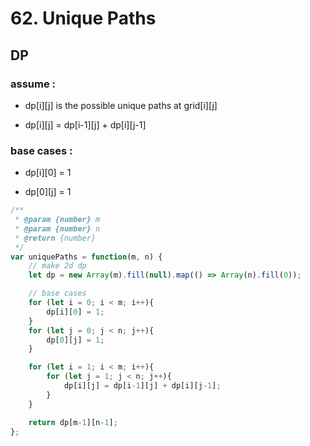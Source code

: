 # 62. Unique Paths

## DP

### assume :
- dp[i][j] is the possible unique paths at grid[i][j]

- dp[i][j] = dp[i-1][j] + dp[i][j-1]

### base cases :
- dp[i][0] = 1

- dp[0][j] = 1

```js
/**
 * @param {number} m
 * @param {number} n
 * @return {number}
 */
var uniquePaths = function(m, n) {
    // make 2d dp
    let dp = new Array(m).fill(null).map(() => Array(n).fill(0));

    // base cases
    for (let i = 0; i < m; i++){
        dp[i][0] = 1;
    }
    for (let j = 0; j < n; j++){
        dp[0][j] = 1;
    }

    for (let i = 1; i < m; i++){
        for (let j = 1; j < n; j++){
            dp[i][j] = dp[i-1][j] + dp[i][j-1];
        }
    }

    return dp[m-1][n-1];
};
```